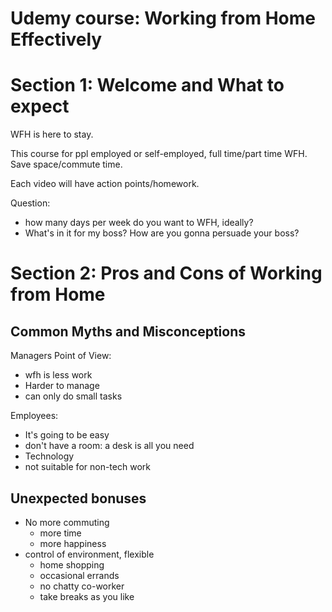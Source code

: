 # Udemy course: Working from Home Effectively

# Section 1: Welcome and What to expect

WFH is here to stay.

This course for ppl employed or self-employed, full time/part time WFH. Save space/commute time.

Each video will have action points/homework.

Question: 
* how many days per week do you want to WFH, ideally? 
* What's in it for my boss? How are you gonna persuade your boss?

# Section 2: Pros and Cons of Working from Home
## Common Myths and Misconceptions

Managers Point of View:
* wfh is less work
* Harder to manage
* can only do small tasks


Employees:
* It's going to be easy
* don't have a room: a desk is all you need
* Technology
* not suitable for non-tech work


## Unexpected bonuses
* No more commuting
    - more time
    - more happiness
* control of environment, flexible
    - home shopping
    - occasional errands
    - no chatty co-worker
    - take breaks as you like

